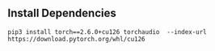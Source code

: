 ## Install Dependencies
    pip3 install torch==2.6.0+cu126 torchaudio  --index-url https://download.pytorch.org/whl/cu126
    